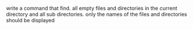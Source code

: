 write a command that find. all empty files and directories in the current directory and all sub directories. only the names of the files and directories should be displayed

